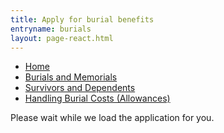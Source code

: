 ```yaml
---
title: Apply for burial benefits
entryname: burials
layout: page-react.html
---
```

<div id="main">
  <nav aria-label="Breadcrumb" aria-live="polite" class="va-nav-breadcrumbs"
  id="va-breadcrumbs">
    <ul class="row va-nav-breadcrumbs-list columns" id="va-breadcrumbs-list">
      <li><a href="/">Home</a></li>
      <li><a href="/burials-and-memorials/"> Burials and Memorials </a></li>
      <li><a href="/burials-and-memorials/survivor-and-dependent-benefits/"> Survivors and Dependents </a></li>
      <li><a aria-current="page" href="/burials-and-memorials/survivor-and-dependent-benefits/burial-costs/">Handling Burial Costs (Allowances)</a></li>
    </ul>
  </nav>
  <div class="section">
    <div id="react-root">
      <div class="loading-message">
        <div class="loading-indicator-container">
          <div class="loading-indicator" role="progressbar" aria-valuetext="Please wait while we load the application for you." tabIndex="0"></div> Please wait while we load the application for you.
        </div>
      </div>
    </div>
  </div>
</div>

